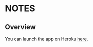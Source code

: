# **NOTES**

## Overview

You can launch the app on Heroku [here](https://notes-music.herokuapp.com/).

